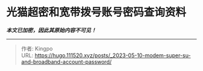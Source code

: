 # 光猫超密和宽带拨号账号密码查询资料

***本文已加密，因此其原始内容不可见！***

---

> 作者: Kingpo  
> URL: https://hugo.111520.xyz/posts/_2023-05-10-modem-super-su-and-broadband-account-password/  

